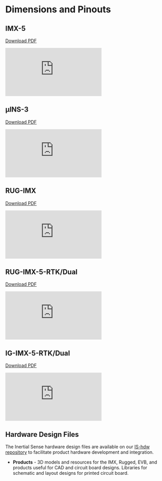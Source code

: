 # Dimensions and Pinouts

## IMX-5

[Download PDF](https://docs.inertialsense.com/dimensions/IS-IMX-5.0_Dimensions_and_Pinout.pdf)

<object data="https://docs.inertialsense.com/dimensions/IS-IMX-5.0_Dimensions_and_Pinout.pdf" type="application/pdf" width="700px" height="1150px" >
    <embed src="https://docs.inertialsense.com/dimensions/IS-IMX-5.0_Dimensions_and_Pinout.pdf" type="application/pdf" />
</object>


## µINS-3

[Download PDF](https://docs.inertialsense.com/dimensions/IS-uINS3-20_uINS3.2_Mechanical_Drawing.pdf)

<object data="https://docs.inertialsense.com/dimensions/IS-uINS3-20_uINS3.2_Mechanical_Drawing.pdf" type="application/pdf" width="700px" height="1150px" >
    <embed src="https://docs.inertialsense.com/dimensions/IS-uINS3-20_uINS3.2_Mechanical_Drawing.pdf" type="application/pdf" />
</object>

## RUG-IMX

[Download PDF](https://docs.inertialsense.com/dimensions/IS-RUG-1.1_Rugged_Assembly_and_Pinout.pdf)

<object data="https://docs.inertialsense.com/dimensions/IS-RUG-1.1_Rugged_Assembly_and_Pinout.pdf" type="application/pdf" width="700px" height="1150px" >
    <embed src="https://docs.inertialsense.com/dimensions/IS-RUG-1.1_Rugged_Assembly_and_Pinout.pdf" type="application/pdf" />
</object>

## RUG-IMX-5-RTK/Dual

[Download PDF](https://docs.inertialsense.com/dimensions/IS-RUG-2.0_Rugged_Assembly_and_Pinout.pdf)

<object data="https://docs.inertialsense.com/dimensions/IS-RUG-2.0_Rugged_Assembly_and_Pinout.pdf" type="application/pdf" width="700px" height="1150px" >
    <embed src="https://docs.inertialsense.com/dimensions/IS-RUG-2.0_Rugged_Assembly_and_Pinout.pdf" type="application/pdf" />
</object>

## IG-IMX-5-RTK/Dual

[Download PDF](https://docs.inertialsense.com/dimensions/IS-IG-1.0_Mechanical_Drawing.pdf)

<object data="https://docs.inertialsense.com/dimensions/IS-IG-1.0_Mechanical_Drawing.pdf" type="application/pdf" width="700px" height="1150px" >
    <embed src="https://docs.inertialsense.com/dimensions/IS-IG-1.0_Mechanical_Drawing.pdf" type="application/pdf" />
</object>


## Hardware Design Files

The Inertial Sense hardware design files are available on our [IS-hdw repository](https://github.com/inertialsense/IS-hdw) to facilitate product hardware development and integration.

- **Products** - 3D models and resources for the IMX, Rugged, EVB, and products useful for CAD and circuit board designs.  Libraries for schematic and layout designs for printed circuit board. 



